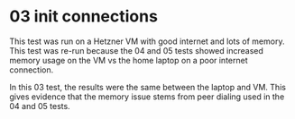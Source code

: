 # 03 init connections

This test was run on a Hetzner VM with good internet and lots of memory. This test was re-run because the 04 and 05 tests showed increased
memory usage on the VM vs the home laptop on a poor internet connection.

In this 03 test, the results were the same between the laptop and VM. This gives evidence that the memory issue stems from peer dialing
used in the 04 and 05 tests.

